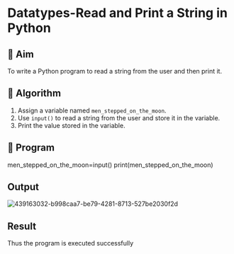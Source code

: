 # Datatypes-Read and Print a String in Python

## 🎯 Aim
To write a Python program to read a string from the user and then print it.

## 🧠 Algorithm
1. Assign a variable named `men_stepped_on_the_moon`.
2. Use `input()` to read a string from the user and store it in the variable.
3. Print the value stored in the variable.

## 🧾 Program
men_stepped_on_the_moon=input()
print(men_stepped_on_the_moon)

## Output
![439163032-b998caa7-be79-4281-8713-527be2030f2d](https://github.com/user-attachments/assets/7f575ca7-315b-4a40-b526-4891a5e9c714)

## Result
Thus the program is executed successfully
